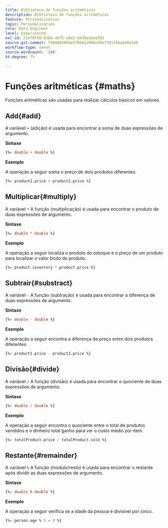 ```yaml
---
title: Biblioteca de funções aritméticas
description: Biblioteca de funções aritméticas
feature: Personalization
topic: Personalization
role: Data Engineer
level: Experienced
exl-id: 21ef8f50-8389-4675-a8e5-0438a3eee592
source-git-commit: f4068450dde5f85652096c09e7f817dbab40a3d8
workflow-type: tm+mt
source-wordcount: '180'
ht-degree: 7%

---
```


# Funções aritméticas {#maths}

Funções aritméticas são usadas para realizar cálculos básicos em valores.

## Add{#add}

A variável `+` (adição) é usada para encontrar a soma de duas expressões de argumento.

**Sintaxe**

```sql
{%= double + double %}
```

**Exemplo**

A operação a seguir soma o preço de dois produtos diferentes.

```sql
{%= product1.price + product2.price %}
```

## Multiplicar{#multiply}

A variável `*` A função (multiplicação) é usada para encontrar o produto de duas expressões de argumento.

**Sintaxe**

```sql
{%= double * double %}
```

**Exemplo**

A operação a seguir localiza o produto do estoque e o preço de um produto para localizar o valor bruto do produto.

```sql
{%= product.inventory * product.price %}
```

## Subtrair{#substract}

A variável `-` A função (subtração) é usada para encontrar a diferença de duas expressões de argumento.

**Sintaxe**

```sql
{%= double - double %}
```

**Exemplo**

A operação a seguir encontra a diferença de preço entre dois produtos diferentes.

```sql
{%= product1.price - product2.price %}
```

## Divisão{#divide}

A variável `/` A função (divisão) é usada para encontrar o quociente de duas expressões de argumento.

**Sintaxe**

```sql
{%= double / double %}
```

**Exemplo**

A operação a seguir encontra o quociente entre o total de produtos vendidos e o dinheiro total ganho para ver o custo médio por item.

```sql
{%= totalProduct.price / totalProduct.sold %}
```

## Restante{#remainder}

A variável `%` A função (modulo/resto) é usada para encontrar o restante após dividir as duas expressões de argumento.

**Sintaxe**

```sql
{%= double % double %}
```

**Exemplo**

A operação a seguir verifica se a idade da pessoa é divisível por cinco.

```sql
{%= person.age % 5 = 0 %}
```
